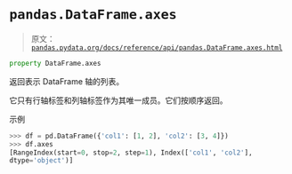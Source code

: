 # `pandas.DataFrame.axes`

> 原文：[`pandas.pydata.org/docs/reference/api/pandas.DataFrame.axes.html`](https://pandas.pydata.org/docs/reference/api/pandas.DataFrame.axes.html)

```py
property DataFrame.axes
```

返回表示 DataFrame 轴的列表。

它只有行轴标签和列轴标签作为其唯一成员。它们按顺序返回。

示例

```py
>>> df = pd.DataFrame({'col1': [1, 2], 'col2': [3, 4]})
>>> df.axes
[RangeIndex(start=0, stop=2, step=1), Index(['col1', 'col2'],
dtype='object')] 
```
